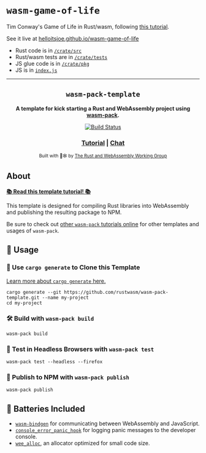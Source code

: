 # `wasm-game-of-life`

Tim Conway's Game of Life in Rust/wasm, following
[this tutorial](https://rustwasm.github.io/docs/book/game-of-life/introduction.html).

See it live at
[helloitsjoe.github.io/wasm-game-of-life](https://helloitsjoe.github.io/wasm-game-of-life)

- Rust code is in
  [`/crate/src`](https://github.com/helloitsjoe/wasm-game-of-life/tree/main/crate/src)
- Rust/wasm tests are in
  [`/crate/tests`](https://github.com/helloitsjoe/wasm-game-of-life/tree/main/crate/tests)
- JS glue code is in
  [`/crate/pkg`](https://github.com/helloitsjoe/wasm-game-of-life/tree/main/crate/pkg)
- JS is in
  [`index.js`](https://github.com/helloitsjoe/wasm-game-of-life/tree/main/index.js)

---

<div align="center">

  <h2><code>wasm-pack-template</code></h2>

<strong>A template for kick starting a Rust and WebAssembly project using
<a href="https://github.com/rustwasm/wasm-pack">wasm-pack</a>.</strong>

  <p>
    <a href="https://travis-ci.org/rustwasm/wasm-pack-template"><img src="https://img.shields.io/travis/rustwasm/wasm-pack-template.svg?style=flat-square" alt="Build Status" /></a>
  </p>

  <h3>
    <a href="https://rustwasm.github.io/docs/wasm-pack/tutorials/npm-browser-packages/index.html">Tutorial</a>
    <span> | </span>
    <a href="https://discordapp.com/channels/442252698964721669/443151097398296587">Chat</a>
  </h3>

<sub>Built with 🦀🕸 by <a href="https://rustwasm.github.io/">The Rust and
WebAssembly Working Group</a></sub>

</div>

## About

[**📚 Read this template tutorial! 📚**][template-docs]

This template is designed for compiling Rust libraries into WebAssembly and
publishing the resulting package to NPM.

Be sure to check out [other `wasm-pack` tutorials online][tutorials] for other
templates and usages of `wasm-pack`.

[tutorials]: https://rustwasm.github.io/docs/wasm-pack/tutorials/index.html
[template-docs]:
  https://rustwasm.github.io/docs/wasm-pack/tutorials/npm-browser-packages/index.html

## 🚴 Usage

### 🐑 Use `cargo generate` to Clone this Template

[Learn more about `cargo generate` here.](https://github.com/ashleygwilliams/cargo-generate)

```
cargo generate --git https://github.com/rustwasm/wasm-pack-template.git --name my-project
cd my-project
```

### 🛠️ Build with `wasm-pack build`

```
wasm-pack build
```

### 🔬 Test in Headless Browsers with `wasm-pack test`

```
wasm-pack test --headless --firefox
```

### 🎁 Publish to NPM with `wasm-pack publish`

```
wasm-pack publish
```

## 🔋 Batteries Included

- [`wasm-bindgen`](https://github.com/rustwasm/wasm-bindgen) for communicating
  between WebAssembly and JavaScript.
- [`console_error_panic_hook`](https://github.com/rustwasm/console_error_panic_hook)
  for logging panic messages to the developer console.
- [`wee_alloc`](https://github.com/rustwasm/wee_alloc), an allocator optimized
  for small code size.
